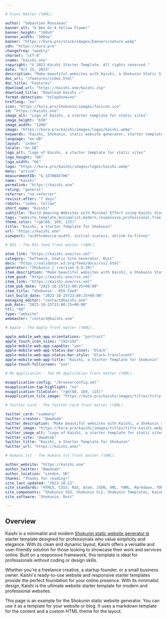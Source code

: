 ```yaml
---

# Front Matter (YAML)

author: "Sebastien Rousseau"
banner_alt: "A Bee On A Yellow Flower"
banner_height: "100vh"
banner_width: "100vw"
banner: "https://kura.pro/stock/images/banners/nature.webp"
cdn: "https://kura.pro"
changefreq: "weekly"
charset: "utf-8"
cname: "kaishi.one"
copyright: "© 2023 Kaishi Starter Template. All rights reserved."
date: "Oct 25, 2023"
description: "Make beautiful websites with Kaishi, a Shokunin Static Site Generator starter template."
doc_url: "/features/index.html"
doc_title: "Features"
download_url: "https://kaishi.one/kaishi.zip"
download_title: "Download Kaishi ↓"
format-detection: "telephone=no"
hreflang: "en"
icon: "https://kura.pro/shokunin/images/favicon.ico"
id: "https://kaishi.one"
image_alt: "Logo of Kaishi, a starter template for static sites"
image_height: "630"
image_width: "1200"
image: "https://kura.pro/kaishi/images/logos/kaishi.webp"
keywords: "Kaishi, Shokunin, static website generator, starter template, minimalist, modern, responsive, freelance, startup, small business, online presence"
language: "en-GB"
layout: "index"
locale: "en_GB"
logo_alt: "Logo of Kaishi, a starter template for static sites"
logo_height: "66"
logo_width: "66"
logo: "https://kura.pro/kaishi/images/logos/kaishi.webp"
menu: "active"
measurementID: "G-1ETHW4X7HK"
name: "Kaishi"
permalink: "https://kaishi.one"
rating: "general"
referrer: "no-referrer"
revisit-after: "7 days"
robots: "index, follow"
short_name: "Kaishi"
subtitle: "Build Amazing Websites with Minimal Effort using Kaishi Starter Template"
tags: "website,template,minimalist,modern,responsive,professional,freelance,startup,small business,markdown,HTML"
theme_color: "rgb(68, 169, 115)"
title: "Kaishi, a Starter Template for Shokunin"
url: "https://kaishi.one"
viewport: "width=device-width, initial-scale=1, shrink-to-fit=no"

# RSS - The RSS feed front matter (YAML).

atom_link: "https://kaishi.one/rss.xml"
category: "Software, Static Site Generator, Rust"
docs: "https://validator.w3.org/feed/docs/rss2.html"
generator: "Shokunin 🦀 (version 0.0.20)"
item_description: "Make beautiful websites with Kaishi, a Shokunin Static Site Generator starter template."
item_guid: "https://kaishi.one/rss.xml"
item_link: "https://kaishi.one/rss.xml"
item_pub_date: "2023-10-25T23:00:25+00:00"
item_title: "Shokunin - RSS Feed"
last_build_date: "2023-10-25T23:00:25+00:00"
managing_editor: "contact@kaishi.one"
pub_date: "2023-10-25T23:00:25+00:00"
ttl: "60"
type: "website"
webmaster: "contact@kaishi.one"

# Apple - The Apple front matter (YAML).

apple_mobile_web_app_orientations: "portrait"
apple_touch_icon_sizes: "192x192"
apple-mobile-web-app-capable: "yes"
apple-mobile-web-app-status-bar-inset: "black"
apple-mobile-web-app-status-bar-style: "black-translucent"
apple-mobile-web-app-title: "Kaishi, a Starter Template for Shokunin"
apple-touch-fullscreen: "yes"

# MS Application - The MS Application front matter (YAML).

msapplication-config: "/browserconfig.xml"
msapplication-tap-highlight: "no"
msapplication-TileColor: "rgb(68, 169, 115)"
msapplication_tile_image: "https://kura.pro/kaishi/images/titles/title-kaishi.webp"

# Twitter Card - The Twitter Card front matter (YAML).

twitter_card: "summary"
twitter_creator: "@wwdseb"
twitter_description: "Make beautiful websites with Kaishi, a Shokunin Static Site Generator starter template."
twitter_image: "https://kura.pro/kaishi/images/titles/title-kaishi.webp"
twitter_image_alt: "Logo of Kaishi, a starter template for static sites"
twitter_site: "@wwdseb"
twitter_title: "Kaishi, a Starter Template for Shokunin"
twitter_url: "https://kaishi.one/"

# Humans.txt - The Humans.txt front matter (YAML).

author_website: "https://kaishi.one"
author_twitter: "@wwdseb"
author_location: "London, UK"
thanks: "Thanks for reading!"
site_last_updated: "2023-10-22"
site_standards: "HTML5, CSS3, RSS, Atom, JSON, XML, YAML, Markdown, TOML"
site_components: "Shokunin SSG, Shokunin CLI, Shokunin Templates, Kaishi Templates, Kaishi Themes"
site_software: "Shokunin, Rust"

---
```


## Overview

Kaishi is a minimalist and modern [Shokunin static website generator ⧉][0]
starter template designed for professionals who value simplicity and elegance.
With its clean and dynamic layout, Kaishi offers a versatile and user-friendly
solution for those looking to showcase their work and services online. Built on
a responsive framework, this template is ideal for professionals without coding
or design skills.

Whether you're a freelance creative, a startup founder, or a small business
owner. Kaishi's ready-to-use website and responsive starter templates provide
the perfect foundation for your online presence. With its minimalist design,
Kaishi is the ultimate website starter template for modern and professional
websites.

This page is an example for the Shokunin static website generator. You
can use it as a template for your website or blog. It uses a markdown template
for the content and a custom HTML theme for the layout.

[0]: https://shokunin.one/